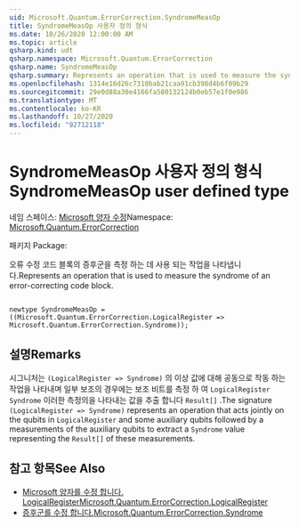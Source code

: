 ```yaml
---
uid: Microsoft.Quantum.ErrorCorrection.SyndromeMeasOp
title: SyndromeMeasOp 사용자 정의 형식
ms.date: 10/26/2020 12:00:00 AM
ms.topic: article
qsharp.kind: udt
qsharp.namespace: Microsoft.Quantum.ErrorCorrection
qsharp.name: SyndromeMeasOp
qsharp.summary: Represents an operation that is used to measure the syndrome of an error-correcting code block.
ms.openlocfilehash: 1314e16d26c7310bab21caa91cb398d4b6f09b29
ms.sourcegitcommit: 29e0d88a30e4166fa580132124b0eb57e1f0e986
ms.translationtype: MT
ms.contentlocale: ko-KR
ms.lasthandoff: 10/27/2020
ms.locfileid: "92712118"
---
```

# <a name="syndromemeasop-user-defined-type"></a><span data-ttu-id="78f76-102">SyndromeMeasOp 사용자 정의 형식</span><span class="sxs-lookup"><span data-stu-id="78f76-102">SyndromeMeasOp user defined type</span></span>

<span data-ttu-id="78f76-103">네임 스페이스: [Microsoft 양자 수정](xref:Microsoft.Quantum.ErrorCorrection)</span><span class="sxs-lookup"><span data-stu-id="78f76-103">Namespace: [Microsoft.Quantum.ErrorCorrection](xref:Microsoft.Quantum.ErrorCorrection)</span></span>

<span data-ttu-id="78f76-104">패키지 [](https://nuget.org/packages/)</span><span class="sxs-lookup"><span data-stu-id="78f76-104">Package: [](https://nuget.org/packages/)</span></span>


<span data-ttu-id="78f76-105">오류 수정 코드 블록의 증후군을 측정 하는 데 사용 되는 작업을 나타냅니다.</span><span class="sxs-lookup"><span data-stu-id="78f76-105">Represents an operation that is used to measure the syndrome of an error-correcting code block.</span></span>

```qsharp

newtype SyndromeMeasOp = ((Microsoft.Quantum.ErrorCorrection.LogicalRegister => Microsoft.Quantum.ErrorCorrection.Syndrome));
```



## <a name="remarks"></a><span data-ttu-id="78f76-106">설명</span><span class="sxs-lookup"><span data-stu-id="78f76-106">Remarks</span></span>

<span data-ttu-id="78f76-107">시그니처는 `(LogicalRegister => Syndrome)` 의 이상 값에 대해 공동으로 작동 하는 작업을 나타내며 일부 보조의 경우에는 보조 비트를 측정 하 여 `LogicalRegister` `Syndrome` 이러한 측정의을 나타내는 값을 추출 합니다 `Result[]` .</span><span class="sxs-lookup"><span data-stu-id="78f76-107">The signature `(LogicalRegister => Syndrome)` represents an operation that acts jointly on the qubits in `LogicalRegister` and some auxiliary qubits followed by a measurements of the auxiliary qubits to extract a `Syndrome` value representing the `Result[]` of these measurements.</span></span>

## <a name="see-also"></a><span data-ttu-id="78f76-108">참고 항목</span><span class="sxs-lookup"><span data-stu-id="78f76-108">See Also</span></span>

- [<span data-ttu-id="78f76-109">Microsoft 양자를 수정 합니다. LogicalRegister</span><span class="sxs-lookup"><span data-stu-id="78f76-109">Microsoft.Quantum.ErrorCorrection.LogicalRegister</span></span>](xref:Microsoft.Quantum.ErrorCorrection.LogicalRegister)
- [<span data-ttu-id="78f76-110">증후군를 수정 합니다.</span><span class="sxs-lookup"><span data-stu-id="78f76-110">Microsoft.Quantum.ErrorCorrection.Syndrome</span></span>](xref:Microsoft.Quantum.ErrorCorrection.Syndrome)